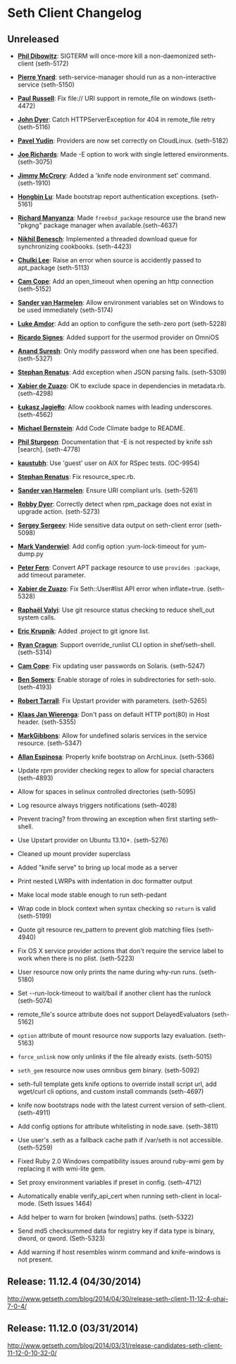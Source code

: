 # Seth Client Changelog

## Unreleased

* [**Phil Dibowitz**](https://github.com/jaymzh):
  SIGTERM will once-more kill a non-daemonized seth-client (seth-5172)
* [**Pierre Ynard**](https://github.com/linkfanel):
  seth-service-manager should run as a non-interactive service (seth-5150)
* [**Paul Russell**](https://github.com/Tensibai):
  Fix file:// URI support in remote\_file on windows (seth-4472)
* [**John Dyer**](https://github.com/johntdyer):
  Catch HTTPServerException for 404 in remote_file retry (seth-5116)
* [**Pavel Yudin**](https://github.com/Kasen):
  Providers are now set correctly on CloudLinux. (seth-5182)
* [**Joe Richards**](https://github.com/viyh):
  Made -E option to work with single lettered environments. (seth-3075)
* [**Jimmy McCrory**](https://github.com/JimmyMcCrory):
  Added a 'knife node environment set' command. (seth-1910)
* [**Hongbin Lu**](https://github.com/hongbin):
  Made bootstrap report authentication exceptions. (seth-5161)
* [**Richard Manyanza**](https://github.com/liseki):
  Made `freebsd_package` resource use the brand new "pkgng" package
  manager when available.(seth-4637)
* [**Nikhil Benesch**](https://github.com/benesch):
  Implemented a threaded download queue for synchronizing cookbooks. (seth-4423)
* [**Chulki Lee**](https://github.com/chulkilee):
  Raise an error when source is accidently passed to apt_package (seth-5113)
* [**Cam Cope**](https://github.com/ccope):
  Add an open_timeout when opening an http connection (seth-5152)
* [**Sander van Harmelen**](https://github.com/svanharmelen):
  Allow environment variables set on Windows to be used immediately (seth-5174)
* [**Luke Amdor**](https://github.com/rubbish):
  Add an option to configure the seth-zero port (seth-5228)
* [**Ricardo Signes**](https://github.com/rjbs):
  Added support for the usermod provider on OmniOS
* [**Anand Suresh**](https://github.com/anandsuresh):
  Only modify password when one has been specified. (seth-5327)
* [**Stephan Renatus**](https://github.com/srenatus):
  Add exception when JSON parsing fails. (seth-5309)
* [**Xabier de Zuazo**](https://github.com/zuazo):
  OK to exclude space in dependencies in metadata.rb. (seth-4298)
* [**Łukasz Jagiełło**](https://github.com/ljagiello):
  Allow cookbook names with leading underscores. (seth-4562)
* [**Michael Bernstein**](https://github.com/mrb):
  Add Code Climate badge to README.
* [**Phil Sturgeon**](https://github.com/philsturgeon):
  Documentation that -E is not respected by knife ssh [search]. (seth-4778)
* [**kaustubh**](https://github.com/kaustubh-d):
  Use 'guest' user on AIX for RSpec tests. (OC-9954)
* [**Stephan Renatus**](https://github.com/srenatus):
  Fix resource_spec.rb.
* [**Sander van Harmelen**](https://github.com/svanharmelen):
  Ensure URI compliant urls. (seth-5261)
* [**Robby Dyer**](https://github.com/robbydyer):
  Correctly detect when rpm_package does not exist in upgrade action. (seth-5273)
* [**Sergey Sergeev**](https://github.com/zhirafovod):
  Hide sensitive data output on seth-client error (seth-5098)
* [**Mark Vanderwiel**](https://github.com/kramvan1):
  Add config option :yum-lock-timeout for yum-dump.py
* [**Peter Fern**](https://github.com/pdf):
  Convert APT package resource to use `provides :package`, add timeout parameter.
* [**Xabier de Zuazo**](https://github.com/zuazo):
  Fix Seth::User#list API error when inflate=true. (seth-5328)
* [**Raphaël Valyi**](https://github.com/rvalyi):
  Use git resource status checking to reduce shell_out system calls.
* [**Eric Krupnik**](https://github.com/ekrupnik):
  Added .project to git ignore list.
* [**Ryan Cragun**](https://github.com/ryancragun):
  Support override_runlist CLI option in shef/seth-shell. (seth-5314)
* [**Cam Cope**](https://github.com/ccope):
  Fix updating user passwords on Solaris. (seth-5247)
* [**Ben Somers**](https://github.com/bensomers):
  Enable storage of roles in subdirectories for seth-solo. (seth-4193)
* [**Robert Tarrall**](https://github.com/tarrall):
  Fix Upstart provider with parameters. (seth-5265)
* [**Klaas Jan Wierenga**](https://github.com/kjwierenga):
  Don't pass on default HTTP port(80) in Host header. (seth-5355)
* [**MarkGibbons**](https://github.com/MarkGibbons):
  Allow for undefined solaris services in the service resource. (seth-5347)
* [**Allan Espinosa**](https://github.com/aespinosa):
  Properly knife bootstrap on ArchLinux. (seth-5366)

* Update rpm provider checking regex to allow for special characters (seth-4893)
* Allow for spaces in selinux controlled directories (seth-5095)
* Log resource always triggers notifications (seth-4028)
* Prevent tracing? from throwing an exception when first starting seth-shell.
* Use Upstart provider on Ubuntu 13.10+. (seth-5276)
* Cleaned up mount provider superclass
* Added "knife serve" to bring up local mode as a server
* Print nested LWRPs with indentation in doc formatter output
* Make local mode stable enough to run seth-pedant
* Wrap code in block context when syntax checking so `return` is valid
  (seth-5199)
* Quote git resource rev\_pattern to prevent glob matching files (seth-4940)
* Fix OS X service provider actions that don't require the service label
  to work when there is no plist. (seth-5223)
* User resource now only prints the name during why-run runs. (seth-5180)
* Set --run-lock-timeout to wait/bail if another client has the runlock (seth-5074)
* remote\_file's source attribute does not support DelayedEvaluators (seth-5162)
* `option` attribute of mount resource now supports lazy evaluation. (seth-5163)
* `force_unlink` now only unlinks if the file already exists. (seth-5015)
* `seth_gem` resource now uses omnibus gem binary. (seth-5092)
* seth-full template gets knife options to override install script url, add wget/curl cli options, and custom install commands (seth-4697)
* knife now bootstraps node with the latest current version of seth-client. (seth-4911)
* Add config options for attribute whitelisting in node.save. (seth-3811)
* Use user's .seth as a fallback cache path if /var/seth is not accessible. (seth-5259)
* Fixed Ruby 2.0 Windows compatibility issues around ruby-wmi gem by replacing it with wmi-lite gem.
* Set proxy environment variables if preset in config. (seth-4712)
* Automatically enable verify_api_cert when running seth-client in local-mode. (Seth Issues 1464)
* Add helper to warn for broken [windows] paths. (seth-5322)
* Send md5 checksummed data for registry key if data type is binary, dword, or qword. (Seth-5323)
* Add warning if host resembles winrm command and knife-windows is not present.

## Release: 11.12.4 (04/30/2014)
http://www.getseth.com/blog/2014/04/30/release-seth-client-11-12-4-ohai-7-0-4/

## Release: 11.12.0 (03/31/2014)
http://www.getseth.com/blog/2014/03/31/release-candidates-seth-client-11-12-0-10-32-0/
